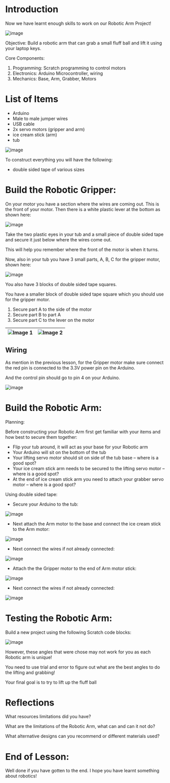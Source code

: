 # Introduction

Now we have learnt enough skills to work on our Robotic Arm Project!

![image](https://github.com/user-attachments/assets/df911a56-69f6-41cf-80a9-4dfa7cfcb965)

Objective: Build a robotic arm that can grab a small fluff ball and lift it using your laptop keys. 

Core Components:
1. Programming: Scratch programming to control motors
2. Electronics: Arduino Microcontroller, wiring 
3. Mechanics: Base, Arm, Grabber, Motors


# List of Items

- Arduino
- Male to male jumper wires
- USB cable
- 2x servo motors (gripper and arm)
- ice cream stick (arm)
- tub

![image](https://github.com/user-attachments/assets/6428d41c-62d2-4ac0-bae4-354fd50601c4)

To construct everything you will have the following:
- double sided tape of various sizes

# Build the Robotic Gripper:

On your motor you have a section where the wires are coming out. This is the front of your motor. Then there is a white plastic lever at the bottom as shown here:

![image](https://github.com/user-attachments/assets/343e1999-9523-4562-a7c5-650e87ee5398)

Take the two plastic eyes in your tub and a small piece of double sided tape and secure it just below where the wires come out.

This will help you remember where the front of the motor is when it turns.

Now, also in your tub you have 3 small parts, A, B, C for the gripper motor, shown here:

![image](https://github.com/user-attachments/assets/7c552bf0-c9ec-46f0-adf0-a9d516dda345)

You also have 3 blocks of double sided tape squares. 

You have a smaller block of double sided tape square which you should use for the gripper motor.

1. Secure part A to the side of the motor
2. Secure part B to part A
3. Secure part C to the lever on the motor 

| ![Image 1](https://github.com/user-attachments/assets/34a6cb22-ca5f-4cf2-a36e-cc6b96197652) | ![Image 2](https://github.com/user-attachments/assets/ecc23266-e77d-44fe-a3a5-5014c5760f34) |
|:--------------------------------------------------------------------------------------------:|:--------------------------------------------------------------------------------------------:|

## Wiring

As mention in the previous lesson, for the Gripper motor make sure connect the red pin is connected to the 3.3V power pin on the Arduino.

And the control pin should go to pin 4 on your Arduino.

![image](https://github.com/user-attachments/assets/736d6ac7-bf7d-42b3-abfa-6917c399f152)


# Build the Robotic Arm:

Planning:

Before constructing your Robotic Arm first get familiar with your items and how best to secure them together: 

- Flip your tub around, it will act as your base for your Robotic arm
- Your Arduino will sit on the bottom of the tub
- Your lifting servo motor should sit on side of the tub base – where is a good spot?
- Your ice cream stick arm needs to be secured to the lifting servo motor – where is a good spot?
- At the end of ice cream stick arm you need to attach your grabber servo motor – where is a good spot?

Using double sided tape:
- Secure your Arduino to the tub:

![image](https://github.com/user-attachments/assets/afa383bd-0c09-4aed-8e0e-479947212a56)

- Next attach the Arm motor to the base and connect the ice cream stick to the Arm motor:

![image](https://github.com/user-attachments/assets/8656d4ea-a63f-4650-abd9-05044f227ef0)

- Next connect the wires if not already connected:

![image](https://github.com/user-attachments/assets/19fc3ce1-f29a-4254-b292-1e60d6477148)

- Attach the the Gripper motor to the end of Arm motor stick:

![image](https://github.com/user-attachments/assets/5a23d136-4851-4537-9db1-bd89cb12ce9a)

- Next connect the wires if not already connected:

![image](https://github.com/user-attachments/assets/77c10d96-93b5-43d7-ad8b-c163fa73dd98)

# Testing the Robotic Arm:

Build a new project using the following Scratch code blocks:

![image](https://github.com/user-attachments/assets/26ab693b-3bc3-4a03-adbc-54809cb2d0ce)

However, these angles that were chose may not work for you as each Robotic arm is unique!

You need to use trial and error to figure out what are the best angles to do the lifting and grabbing!

Your final goal is to try to lift up the fluff ball

# Reflections

What resources limitations did you have?

What are the limitations of the Robotic Arm, what can and can it not do?

What alternative designs can you recommend or different materials used?

# End of Lesson:

Well done if you have gotten to the end. I hope you have learnt something about robotics!
